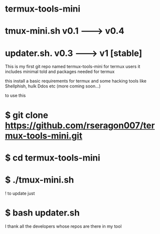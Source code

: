 # termux-tools-mini

# tmux-mini.sh  v0.1 ---> v0.4

# updater.sh. v0.3 ---> v1 [stable]

This is my first git repo named termux-tools-mini for termux users it includes minimal told and packages needed for termux

this install a basic requirements for termux and some hacking tools like Shellphish, hulk Ddos etc (more coming soon...)

to use this 

# $ git clone https://github.com/rseragon007/termux-tools-mini.git

# $ cd termux-tools-mini

# $ ./tmux-mini.sh

! to update just 

# $ bash updater.sh



I thank all the developers whose repos are there in my tool

